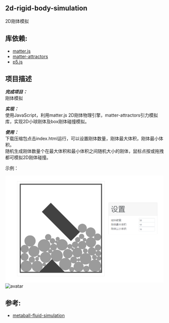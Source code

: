 ## 2d-rigid-body-simulation
2D刚体模拟  

## 库依赖:

- [matter.js](https://www.npmjs.com/package/matter-js)
- [matter-attractors](https://www.npmjs.com/package/matter-attractors)
- [p5.js](https://www.npmjs.com/package/p5)

  
## 项目描述
  
***完成项目：***  
刚体模拟  
  
***实现：***    
使用JavaScript，利用matter.js 2D刚体物理引擎，matter-attractors引力模拟库，实现2D小球刚体及box刚体碰撞模拟。  
  
***使用：***        
下载压缩包点击index.html运行，可以设置刚体数量，刚体最大体积，刚体最小体积。     
随机生成刚体数量个在最大体积和最小体积之间随机大小的刚体，鼠标点按或拖拽都可模拟2D刚体碰撞。  
  
示例： 
  
![avatar](/pic/1.png)  
![avatar](/pic/2.gif)  

## 参考:

- [metaball-fluid-simulation](https://github.com/mx0c/metaball-fluid-simulation)
